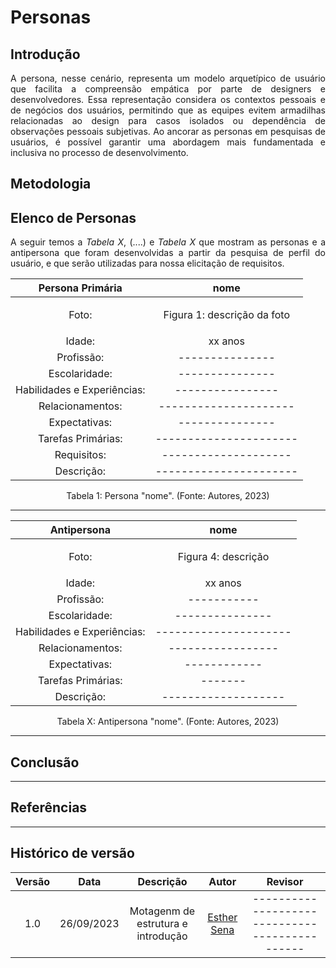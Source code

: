 # Personas

## Introdução
<p align="justify">A persona, nesse cenário, representa um modelo arquetípico de usuário que facilita a compreensão empática por parte de designers e desenvolvedores. Essa representação considera os contextos pessoais e de negócios dos usuários, permitindo que as equipes evitem armadilhas relacionadas ao design para casos isolados ou dependência de observações pessoais subjetivas. Ao ancorar as personas em pesquisas de usuários, é possível garantir uma abordagem mais fundamentada e inclusiva no processo de desenvolvimento.</p> 

## Metodologia
<p align="justify"></p>

## Elenco de Personas
<p align="justify">A seguir temos a <i>Tabela X</i>, (....) e <i>Tabela X</i> que mostram as personas e a antipersona que foram desenvolvidas a partir da pesquisa de perfil do usuário, e que serão utilizadas para nossa elicitação de requisitos.
</p>

|Persona Primária| nome |
|:--:|:--:|
|Foto:|![]() <p>Figura 1: descrição da foto </p>|
|Idade:|xx anos|
|Profissão:|---------------|
|Escolaridade:|---------------|
|Habilidades e Experiências:| ---------------- |
|Relacionamentos:| --------------------- |
|Expectativas:| ---------------|
|Tarefas Primárias:| ---------------------- |
|Requisitos:| -------------------- |
|Descrição:| ----------------------|

<figcaption align="center">Tabela 1: Persona "nome". (Fonte: Autores, 2023)</figcaption>



---

|Antipersona|nome|
|:--:|:--:|
|Foto:|<p>Figura 4: descrição </p>|
|Idade:|xx anos|
|Profissão:|-----------|
|Escolaridade:|---------------|
|Habilidades e Experiências:| --------------------- |
|Relacionamentos:| ----------------- |
|Expectativas:| ------------ |
|Tarefas Primárias:| ------- |
|Descrição:| ------------------- |

<figcaption align="center">Tabela X: Antipersona "nome". (Fonte: Autores, 2023)</figcaption>

---

## Conclusão
-------

## Referências
---------


## Histórico de versão
| Versão |    Data    |                            Descrição                            |      Autor       |              Revisor              |
| :----: | :--------: | :-------------------------------------------------------------: | :--------------: | :-------------------------------: |
| 1.0 | 26/09/2023 | Motagenm de estrutura e introdução | [Esther Sena](https://github.com/esmsena) | ---------------------------------------------- |
